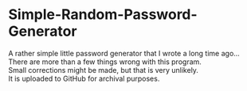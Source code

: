 # Simple-Random-Password-Generator
A rather simple little password generator that I wrote a long time ago...\
There are more than a few things wrong with this program.\
Small corrections might be made, but that is very unlikely.\
It is uploaded to GitHub for archival purposes.
